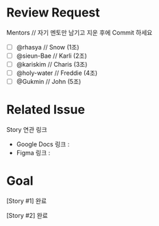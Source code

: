 # Review Request

Mentors
// 자기 멘토만 남기고 지운 후에 Commit 하세요

- [ ] @rhasya // Snow (1조)
- [ ] @sieun-Bae // Karli (2조)
- [ ] @kariskim // Charis (3조)
- [ ] @holy-water // Freddie (4조)
- [ ] @Gukmin // John (5조)

# Related Issue

Story 연관 링크

- Google Docs 링크 :
- Figma 링크 : 

# Goal

[Story #1]
완료

[Story #2]
완료